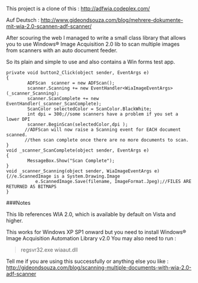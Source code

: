This project is a clone of this : http://adfwia.codeplex.com/

Auf Deutsch : http://www.gideondsouza.com/blog/mehrere-dokumente-mit-wia-2.0-scannen-adf-scanner/

After scouring the web I managed to write a small class library that allows you to use Windows® Image Acquisition 2.0 lib to scan multiple images from scanners with an auto document feeder.

So its plain and simple to use and also contains a Win forms test app.

	private void button2_Click(object sender, EventArgs e)
	{
	        ADFScan  scanner = new ADFScan();
	        scanner.Scanning += new EventHandler<WiaImageEventArgs>(_scanner_Scanning);
	        scanner.ScanComplete += new EventHandler(_scanner_ScanComplete);
	        ScanColor selectedColor = ScanColor.BlackWhite;
	        int dpi = 300;//some scanners have a problem if you set a lower DPI
	        scanner.BeginScan(selectedColor,dpi );
	       //ADFScan will now raise a Scanning event for EACH document scanned.
	       //then scan complete once there are no more documents to scan.
	}
	void _scanner_ScanComplete(object sender, EventArgs e)
	{
	        MessageBox.Show("Scan Complete");
	}
	void _scanner_Scanning(object sender, WiaImageEventArgs e)
	{//e.ScannedImage is a System.Drawing.Image
	           e.ScannedImage.Save(filename, ImageFormat.Jpeg);//FILES ARE RETURNED AS BITMAPS
	}

###Notes

This lib references WIA 2.0, which is available by default on Vista and higher. 

This works for Windows XP SP1 onward but you need to install Windows® Image Acquisition Automation Library v2.0 You may also need to run :
>regsvr32.exe wiaaut.dll 

Tell me if you are using this successfully or anything else you like : 
[http://gideondsouza.com/blog/scanning-multiple-documents-with-wia-2.0-adf-scanner ](http://gideondsouza.com/blog/scanning-multiple-documents-with-wia-2.0-adf-scanner ) 
